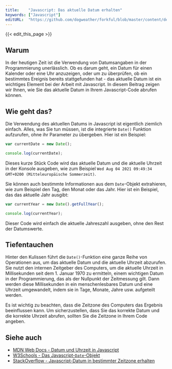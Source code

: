 ```yaml
---
title:    "Javascript: Das aktuelle Datum erhalten"
keywords: ["Javascript"]
editURL:  "https://github.com/dogweather/forkful/blob/master/content/de/javascript/getting-the-current-date.md"
---
```


{{< edit_this_page >}}

## Warum

In der heutigen Zeit ist die Verwendung von Datumsangaben in der Programmierung unerlässlich. Ob es darum geht, ein Datum für einen Kalender oder eine Uhr anzuzeigen, oder um zu überprüfen, ob ein bestimmtes Ereignis bereits stattgefunden hat - das aktuelle Datum ist ein wichtiges Element bei der Arbeit mit Javascript. In diesem Beitrag zeigen wir Ihnen, wie Sie das aktuelle Datum in Ihrem Javascript-Code abrufen können.

## Wie geht das?

Die Verwendung des aktuellen Datums in Javascript ist eigentlich ziemlich einfach. Alles, was Sie tun müssen, ist die integrierte `Date()` Funktion aufzurufen, ohne ihr Parameter zu übergeben. Hier ist ein Beispiel:

```Javascript
var currentDate = new Date();

console.log(currentDate);
```

Dieses kurze Stück Code wird das aktuelle Datum und die aktuelle Uhrzeit in der Konsole ausgeben, wie zum Beispiel `Wed Aug 04 2021 09:49:34 GMT+0200 (Mitteleuropäische Sommerzeit)`.

Sie können auch bestimmte Informationen aus dem `Date`-Objekt extrahieren, wie zum Beispiel den Tag, den Monat oder das Jahr. Hier ist ein Beispiel, das das aktuelle Jahr ausgibt:

```Javascript
var currentYear = new Date().getFullYear();

console.log(currentYear);
```

Dieser Code wird einfach die aktuelle Jahreszahl ausgeben, ohne den Rest der Datumswerte.

## Tiefentauchen

Hinter den Kulissen führt die `Date()`-Funktion eine ganze Reihe von Operationen aus, um das aktuelle Datum und die aktuelle Uhrzeit abzurufen. Sie nutzt den internen Zeitgeber des Computers, um die aktuelle Uhrzeit in Millisekunden seit dem 1. Januar 1970 zu ermitteln, einem wichtigen Datum in der Programmierung, das als der Nullpunkt der Zeitmessung gilt. Dann werden diese Millisekunden in ein menschenlesbares Datum und eine Uhrzeit umgewandelt, indem sie in Tage, Monate, Jahre usw. aufgeteilt werden.

Es ist wichtig zu beachten, dass die Zeitzone des Computers das Ergebnis beeinflussen kann. Um sicherzustellen, dass Sie das korrekte Datum und die korrekte Uhrzeit abrufen, sollten Sie die Zeitzone in Ihrem Code angeben.

## Siehe auch

* [MDN Web Docs - Datum und Uhrzeit in Javascript](https://developer.mozilla.org/de/docs/Web/JavaScript/Reference/Global_Objects/Date) 
* [W3Schools - Das Javascript-`Date`-Objekt](https://www.w3schools.com/jsref/jsref_obj_date.asp)
* [StackOverflow - Javascript-Datum in bestimmter Zeitzone erhalten](https://stackoverflow.com/questions/1091372/how-do-i-get-the-time-of-day-in-javascript)
